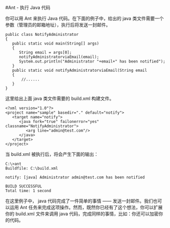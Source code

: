 ﻿#Ant - 执行 Java 代码

你可以用 Ant 来执行 Java 代码。在下面的例子中，给出的 java 类文件需要一个参数（管理员的邮箱地址），执行后将发送一封邮件。

```
public class NotifyAdministrator
{
   public static void main(String[] args)
   {
      String email = args[0];
      notifyAdministratorviaEmail(email);
      System.out.println("Administrator "+email+" has been notified");
   }
   public static void notifyAdministratorviaEmail(String email
   { 
	   //......
   }
}
```

这里给出上面 java 类文件需要的 build.xml 构建文件。

```
<?xml version="1.0"?>
<project name="sample" basedir="." default="notify">
   <target name="notify">
      <java fork="true" failonerror="yes" classname="NotifyAdministrator">
         <arg line="admin@test.com"/>
      </java>
   </target>
</project>
```

当 build.xml 被执行后，将会产生下面的输出：

```
C:\>ant
Buildfile: C:\build.xml

notify: [java] Administrator admin@test.com has been notified

BUILD SUCCESSFUL
Total time: 1 second
```

在这里例子中， java 代码完成了一件简单的事情 —— 发送一封邮件。我们也可以运用 Ant 任务来完成这项操作。然而，既然你已经有了这个想法，你可以扩展你的 build.xml 文件来调用 java 代码，完成同样的事情，比如：你还可以加密你的代码。